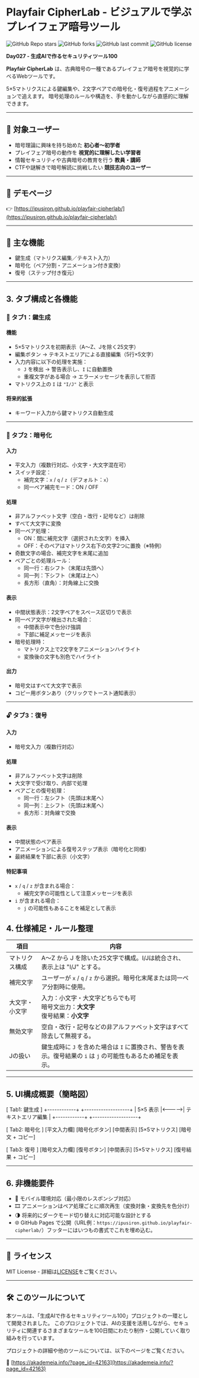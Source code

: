 # Playfair CipherLab - ビジュアルで学ぶプレイフェア暗号ツール

![GitHub Repo stars](https://img.shields.io/github/stars/ipusiron/playfair-cipherlab?style=social)
![GitHub forks](https://img.shields.io/github/forks/ipusiron/playfair-cipherlab?style=social)
![GitHub last commit](https://img.shields.io/github/last-commit/ipusiron/playfair-cipherlab)
![GitHub license](https://img.shields.io/github/license/ipusiron/playfair-cipherlab)

**Day027 - 生成AIで作るセキュリティツール100**

**Playfair CipherLab** は、古典暗号の一種であるプレイフェア暗号を視覚的に学べるWebツールです。

5×5マトリクスによる鍵編集や、2文字ペアでの暗号化・復号過程をアニメーションで追えます。
暗号処理のルールや構造を、手を動かしながら直感的に理解できます。

---

## 🎯 対象ユーザー

- 暗号理論に興味を持ち始めた **初心者〜初学者**
- プレイフェア暗号の動作を **視覚的に理解したい学習者**
- 情報セキュリティや古典暗号の教育を行う **教員・講師**
- CTFや謎解きで暗号解読に挑戦したい **競技志向のユーザー**

---

## 🔗 デモページ

👉 [https://ipusiron.github.io/playfair-cipherlab/](https://ipusiron.github.io/playfair-cipherlab/)

---
## 🧩 主な機能

- 鍵生成（マトリクス編集／テキスト入力）
- 暗号化（ペア分割・アニメーション付き変換）
- 復号（ステップ付き復元）

---

## 3. タブ構成と各機能

### 🔑 タブ1：鍵生成

#### 機能
- 5×5マトリクスを初期表示（A〜Z、Jを除く25文字）
- 編集ボタン → テキストエリアによる直接編集（5行×5文字）
- 入力内容に以下の処理を実施：
  - `J` を検出 → 警告表示し、`I` に自動置換
  - 重複文字がある場合 → エラーメッセージを表示して拒否
- マトリクス上の `I` は `"I/J"` と表示

#### 将来的拡張
- キーワード入力から鍵マトリクス自動生成

---

### 🔐 タブ2：暗号化

#### 入力
- 平文入力（複数行対応、小文字・大文字混在可）
- スイッチ設定：
  - 補完文字：`x` / `q` / `z`（デフォルト：`x`）
  - 同一ペア補完モード：ON / OFF

#### 処理
- 非アルファベット文字（空白・改行・記号など）は削除
- すべて大文字に変換
- 同一ペア処理：
  - ON：間に補完文字（選択された文字）を挿入
  - OFF：そのペアはマトリクス右下の文字2つに置換（※特例）
- 奇数文字の場合、補完文字を末尾に追加
- ペアごとの処理ルール：
  - 同一行：右シフト（末尾は先頭へ）
  - 同一列：下シフト（末尾は上へ）
  - 長方形（直角）：対角線上に交換

#### 表示
- 中間状態表示：2文字ペアをスペース区切りで表示
- 同一ペア文字が検出された場合：
  - 中間表示中で色分け強調
  - 下部に補足メッセージを表示
- 暗号処理時：
  - マトリクス上で2文字をアニメーションハイライト
  - 変換後の文字も別色でハイライト

#### 出力
- 暗号文はすべて大文字で表示
- コピー用ボタンあり（クリックでトースト通知表示）

---

### 🔓 タブ3：復号

#### 入力
- 暗号文入力（複数行対応）

#### 処理
- 非アルファベット文字は削除
- 大文字で受け取り、内部で処理
- ペアごとの復号処理：
  - 同一行：左シフト（先頭は末尾へ）
  - 同一列：上シフト（先頭は末尾へ）
  - 長方形：対角線で交換

#### 表示
- 中間状態のペア表示
- アニメーションによる復号ステップ表示（暗号化と同様）
- 最終結果を下部に表示（小文字）

#### 特記事項
- `x` / `q` / `z` が含まれる場合：
  - 補完文字の可能性として注意メッセージを表示
- `i` が含まれる場合：
  - `j` の可能性もあることを補足として表示

## 4. 仕様補足・ルール整理

| 項目 | 内容 |
|------|------|
| マトリクス構成 | A〜Z から J を除いた25文字で構成。I/Jは統合され、表示上は "I/J" とする。 |
| 補完文字 | ユーザーが `x` / `q` / `z` から選択。暗号化末尾または同一ペア分割時に使用。 |
| 大文字・小文字 | 入力：小文字・大文字どちらでも可<br>暗号文出力：**大文字**<br>復号結果：**小文字** |
| 無効文字 | 空白・改行・記号などの非アルファベット文字はすべて除去して無視する。 |
| Jの扱い | 鍵生成時に `J` を含めた場合は `I` に置換され、警告を表示。復号結果の `i` は `j` の可能性もあるため補足を表示。 |

---

## 5. UI構成概要（簡略図）

[ Tab1: 鍵生成 ]
+------------+       +-------------------+
| 5×5 表示   |<----->| テキストエリア編集 |
+------------+       +-------------------+

[ Tab2: 暗号化 ]
[平文入力欄]
[暗号化ボタン]
[中間表示]
[5×5マトリクス]
[暗号文 + コピー]

[ Tab3: 復号 ]
[暗号文入力欄]
[復号ボタン]
[中間表示]
[5×5マトリクス]
[復号結果 + コピー]


---

## 6. 非機能要件

- 📱 モバイル環境対応（最小限のレスポンシブ対応）
- 🎞 アニメーションはペア処理ごとに順次再生（変換対象・変換先を色分け）
- 🌗 将来的にダークモード切り替えに対応可能な設計とする
- 🌐 GitHub Pages で公開（URL例：`https://ipusiron.github.io/playfair-cipherlab/`）フッターにはいつもの書式でこれを埋め込む。


---

## 📄 ライセンス

MIT License - 詳細は[LICENSE](LICENSE)をご覧ください。

---

## 🛠 このツールについて

本ツールは、「生成AIで作るセキュリティツール100」プロジェクトの一環として開発されました。
このプロジェクトでは、AIの支援を活用しながら、セキュリティに関連するさまざまなツールを100日間にわたり制作・公開していく取り組みを行っています。

プロジェクトの詳細や他のツールについては、以下のページをご覧ください。

🔗 [https://akademeia.info/?page_id=42163](https://akademeia.info/?page_id=42163)
